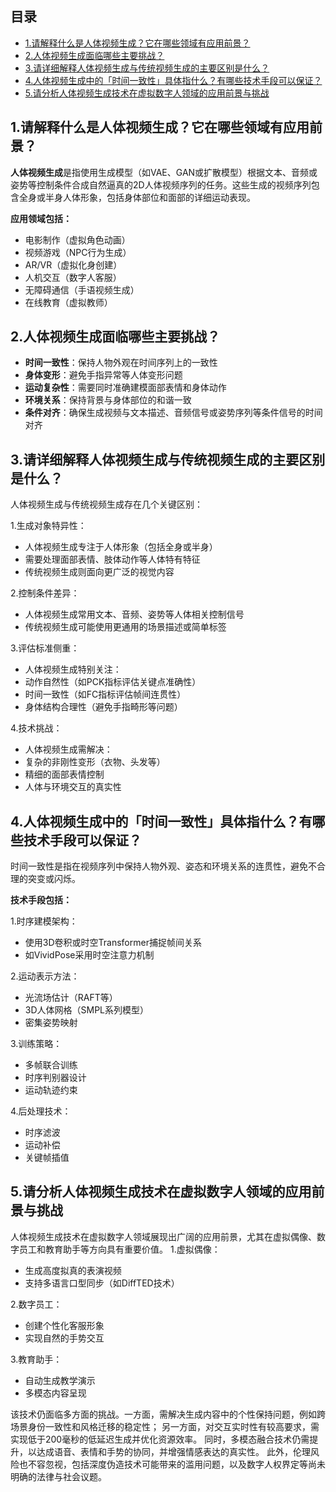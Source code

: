## 目录

- [1.请解释什么是人体视频生成？它在哪些领域有应用前景？](#1.请解释什么是人体视频生成？它在哪些领域有应用前景？)
- [2.人体视频生成面临哪些主要挑战？](#2.人体视频生成面临哪些主要挑战？)
- [3.请详细解释人体视频生成与传统视频生成的主要区别是什么？](3.请详细解释人体视频生成与传统视频生成的主要区别是什么？)
- [4.人体视频生成中的「时间一致性」具体指什么？有哪些技术手段可以保证？](#4.人体视频生成中的「时间一致性」具体指什么？有哪些技术手段可以保证？)
- [5.请分析人体视频生成技术在虚拟数字人领域的应用前景与挑战](#5.请分析人体视频生成技术在虚拟数字人领域的应用前景与挑战)


<h2 id="1.请解释什么是人体视频生成？它在哪些领域有应用前景？">1.请解释什么是人体视频生成？它在哪些领域有应用前景？</h2>

**人体视频生成**是指使用生成模型（如VAE、GAN或扩散模型）根据文本、音频或姿势等控制条件合成自然逼真的2D人体视频序列的任务。这些生成的视频序列包含全身或半身人体形象，包括身体部位和面部的详细运动表现。

**应用领域包括：**
- 电影制作（虚拟角色动画）
- 视频游戏（NPC行为生成）
- AR/VR（虚拟化身创建）
- 人机交互（数字人客服）
- 无障碍通信（手语视频生成）
- 在线教育（虚拟教师）


<h2 id="2.人体视频生成面临哪些主要挑战？">2.人体视频生成面临哪些主要挑战？</h2>

- **时间一致性**：保持人物外观在时间序列上的一致性
- **身体变形**：避免手指异常等人体变形问题
- **运动复杂性**：需要同时准确建模面部表情和身体动作
- **环境关系**：保持背景与身体部位的和谐一致
- **条件对齐**：确保生成视频与文本描述、音频信号或姿势序列等条件信号的时间对齐


<h2 id="3.请详细解释人体视频生成与传统视频生成的主要区别是什么？">3.请详细解释人体视频生成与传统视频生成的主要区别是什么？</h2>

人体视频生成与传统视频生成存在几个关键区别：

1.生成对象特异性：
- 人体视频生成专注于人体形象（包括全身或半身）
- 需要处理面部表情、肢体动作等人体特有特征
- 传统视频生成则面向更广泛的视觉内容

2.控制条件差异：
- 人体视频生成常用文本、音频、姿势等人体相关控制信号
- 传统视频生成可能使用更通用的场景描述或简单标签

3.评估标准侧重：
- 人体视频生成特别关注：
- 动作自然性（如PCK指标评估关键点准确性）
- 时间一致性（如FC指标评估帧间连贯性）
- 身体结构合理性（避免手指畸形等问题）

4.技术挑战：
- 人体视频生成需解决：
- 复杂的非刚性变形（衣物、头发等）
- 精细的面部表情控制
- 人体与环境交互的真实性


<h2 id="4.人体视频生成中的「时间一致性」具体指什么？有哪些技术手段可以保证？">4.人体视频生成中的「时间一致性」具体指什么？有哪些技术手段可以保证？</h2>

时间一致性是指在视频序列中保持人物外观、姿态和环境关系的连贯性，避免不合理的突变或闪烁。

**技术手段包括：**

1.时序建模架构：
- 使用3D卷积或时空Transformer捕捉帧间关系
- 如VividPose采用时空注意力机制

2.运动表示方法：
- 光流场估计（RAFT等）
- 3D人体网格（SMPL系列模型）
- 密集姿势映射

3.训练策略：
- 多帧联合训练
- 时序判别器设计
- 运动轨迹约束

4.后处理技术：
- 时序滤波
- 运动补偿
- 关键帧插值


<h2 id="5.请分析人体视频生成技术在虚拟数字人领域的应用前景与挑战">5.请分析人体视频生成技术在虚拟数字人领域的应用前景与挑战</h2>

人体视频生成技术在虚拟数字人领域展现出广阔的应用前景，尤其在虚拟偶像、数字员工和教育助手等方向具有重要价值。
1.虚拟偶像：
- 生成高度拟真的表演视频
- 支持多语言口型同步（如DiffTED技术）

2.数字员工：
- 创建个性化客服形象
- 实现自然的手势交互

3.教育助手：
- 自动生成教学演示
- 多模态内容呈现

该技术仍面临多方面的挑战。一方面，需解决生成内容中的个性保持问题，例如跨场景身份一致性和风格迁移的稳定性；
另一方面，对交互实时性有较高要求，需实现低于200毫秒的低延迟生成并优化资源效率。
同时，多模态融合技术仍需提升，以达成语音、表情和手势的协同，并增强情感表达的真实性。
此外，伦理风险也不容忽视，包括深度伪造技术可能带来的滥用问题，以及数字人权界定等尚未明确的法律与社会议题。